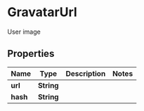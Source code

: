 

# GravatarUrl

User image

## Properties

| Name | Type | Description | Notes |
|------------ | ------------- | ------------- | -------------|
|**url** | **String** |  |  |
|**hash** | **String** |  |  |



